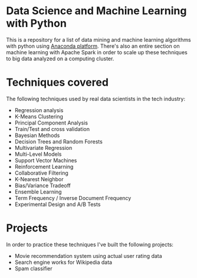 # Data Science and Machine Learning with Python

<p>This is a repository for a list of data mining and machine learning algorithms with python using <a href="https://www.continuum.io/why-anaconda">Anaconda platform</a>. There's also an entire section on machine learning with Apache Spark in order to scale up these techniques to big data analyzed on a computing cluster.</p>

# Techniques covered
<p>The following techniques used by real data scientists in the tech industry:</p>
<ul>
  <li>Regression analysis</li>
  <li>K-Means Clustering</li>
  <li>Principal Component Analysis</li>
  <li>Train/Test and cross validation</li>
  <li>Bayesian Methods</li>
  <li>Decision Trees and Random Forests</li>
  <li>Multivariate Regression</li>
  <li>Multi-Level Models</li>
  <li>Support Vector Machines</li>
  <li>Reinforcement Learning</li>
  <li>Collaborative Filtering</li>
  <li>K-Nearest Neighbor</li>
  <li>Bias/Variance Tradeoff</li>
  <li>Ensemble Learning</li>
  <li>Term Frequency / Inverse Document Frequency</li>
  <li>Experimental Design and A/B Tests</li>
</ul>

# Projects 
<p>In order to practice these techniques I've built the following projects:</p>
<ul>
  <li>Movie recommendation system using actual user rating data</li>
  <li>Search engine works for Wikipedia data</li>
  <li>Spam classifier</li>
</ul>